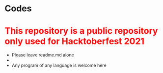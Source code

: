 # Codes
<h1 style="color:red">This repository is a public repository only used for Hacktoberfest 2021</h1>
<p>
  <ul>
    <li>Please leave readme.md alone<li>
    <li>Any program of any language is welcome here </p>
  </ul>
  </p>

